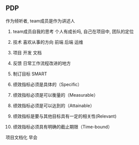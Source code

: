 ## PDP
作为倾听者, team成员是作为讲述人 
1. team成员自我的思考
个人有成长吗, 自己在项目中, 团队的定位 
1. 技术
喜欢从事的方向
前端
后端
运维
2. 项目
开发
文档
3. 反馈
日常工作流程改进的地方

4. 制订目标 SMART
  1. 绩效指标必须是具体的（Specific）
  2. 绩效指标必须是可以衡量的（Measurable）
  3. 绩效指标必须是可以达到的（Attainable）
  4. 绩效指标是要与其他目标具有一定的相关性(Relevant)
  5. 绩效指标必须具有明确的截止期限（Time-bound）

  项目文档化
  早会